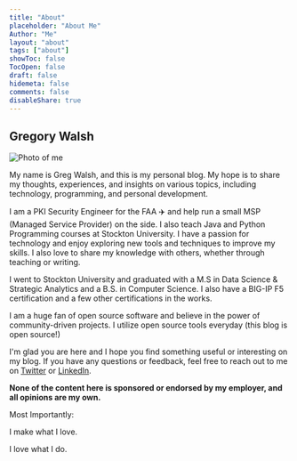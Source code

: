 ```yaml
---
title: "About"
placeholder: "About Me"
Author: "Me"
layout: "about"
tags: ["about"]
showToc: false
TocOpen: false
draft: false
hidemeta: false
comments: false
disableShare: true
---
```


## Gregory Walsh

![Photo of me](/aboutme.png)

My name is Greg Walsh, and this is my personal blog. My hope is to share my thoughts, experiences, and insights on various topics, including technology, programming, and personal development.

I am a PKI Security Engineer for the FAA ✈️ and help run a small MSP (Managed Service Provider) on the side. I also teach Java and Python Programming courses at Stockton University. I have a passion for technology and enjoy exploring new tools and techniques to improve my skills. I also love to share my knowledge with others, whether through teaching or writing.

I went to Stockton University and graduated with a M.S in Data Science & Strategic Analytics and a B.S. in Computer Science. I also have a BIG-IP F5 certification and a few other certifications in the works.

I am a huge fan of open source software and believe in the power of community-driven projects. I utilize open source tools everyday (this blog is open source!)

I'm glad you are here and I hope you find something useful or interesting on my blog. If you have any questions or feedback, feel free to reach out to me on [Twitter](https://twitter.com/gregwalsh96) or [LinkedIn](https://www.linkedin.com/in/gregwalsh96/).

**None of the content here is sponsored or endorsed by my employer, and all opinions are my own.**

Most Importantly:

I make what I love.

I love what I do.
